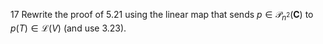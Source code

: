 17 Rewrite the proof of $5.21$ using the linear map that sends $p \in \mathcal{P}_{n^{2}}(\mathbf{C})$ to $p(T) \in \mathcal{L}(V)$ (and use 3.23).
